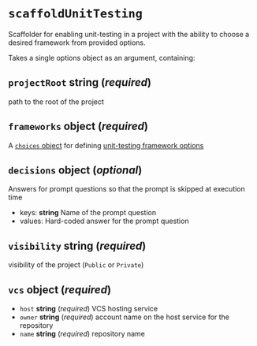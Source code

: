 # `scaffoldUnitTesting`

Scaffolder for enabling unit-testing in a project with the ability to choose a
desired framework from provided options.

Takes a single options object as an argument, containing:

## `projectRoot` __string__ (_required_)

path to the root of the project

## `frameworks` __object__ (_required_)

A [`choices` object](https://github.com/form8ion/javascript-core#choices-object-required)
for defining [unit-testing framework options](https://github.com/form8ion/awesome#unit-testing-frameworks)

## `decisions` __object__ (_optional_)

Answers for prompt questions so that the prompt is skipped at execution time

* keys: __string__ Name of the prompt question
* values: Hard-coded answer for the prompt question

## `visibility` __string__ (_required_)

visibility of the project (`Public` or `Private`)

## `vcs` __object__ (_required_)

* `host` __string__ (_required_)
  VCS hosting service
* `owner` __string__ (_required_)
  account name on the host service for the repository
* `name` __string__ (_required_)
  repository name
